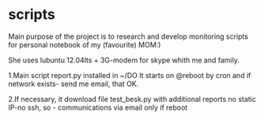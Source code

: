 # scripts
Main purpose of the project is to research and develop
monitoring scripts for personal notebook of my (favourite) MOM:)

She uses lubuntu 12.04lts + 3G-modem for skype whith me and family.

1.Main script report.py installed in ~/DO
It starts on @reboot by cron and if network exists- send me email, that OK.

2.If necessary, it download file test_besk.py with additional reports
no static IP-no ssh, so - communications via email only if reboot

